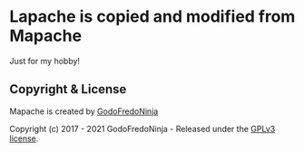 # Lapache is copied and modified from Mapache

Just for my hobby!

## Copyright & License
Mapache is created by [GodoFredoNinja](https://github.com/godofredoninja/Mapache)

Copyright (c) 2017 - 2021 GodoFredoNinja - Released under the [GPLv3 license](LICENSE).
